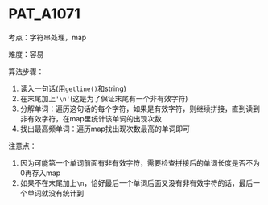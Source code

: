 # PAT_A1071

考点：字符串处理，map

难度：容易

算法步骤：
1. 读入一句话(用``getline()``和string)
2. 在末尾加上``'\n'``(这是为了保证末尾有一个非有效字符)
3. 分解单词：遍历这句话的每个字符，如果是有效字符，则继续拼接，直到读到非有效字符，在map里统计该单词的出现次数
4. 找出最高频单词：遍历map找出现次数最高的单词即可

注意点：
1. 因为可能第一个单词前面有非有效字符，需要检查拼接后的单词长度是否不为0再存入map
2. 如果不在末尾加上``\n``，恰好最后一个单词后面又没有非有效字符的话，最后一个单词就没有统计到
